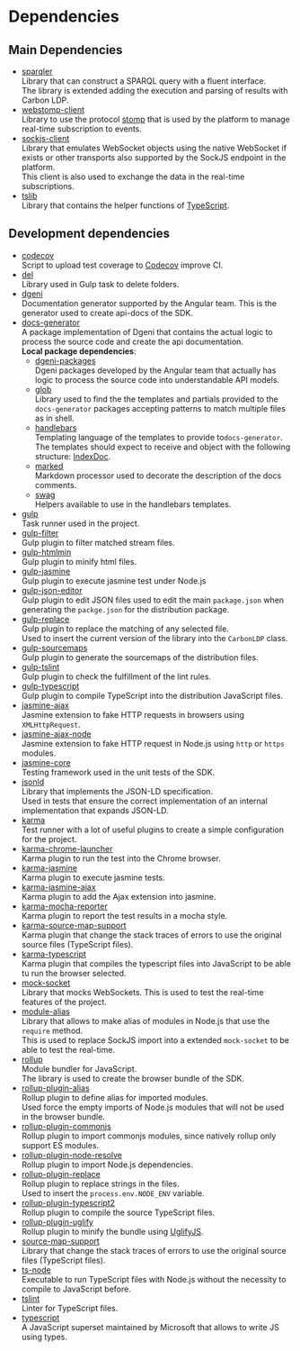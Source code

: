 # Dependencies

## Main Dependencies

- [sparqler](https://github.com/CarbonLDP/sparqler)<br>
	Library that can construct a SPARQL query with a fluent interface.<br>
	The library is extended adding the execution and parsing of results with Carbon LDP.
- [webstomp-client](https://github.com/JSteunou/webstomp-client)<br>
	Library to use the protocol [stomp](https://stomp.github.io/)
	that is used by the platform to manage real-time subscription to events.
- [sockjs-client](https://github.com/sockjs/sockjs-client/)<br>
	Library that emulates WebSocket objects using the native WebSocket if exists or
	other transports also supported by the SockJS endpoint in the platform.<br>
	This client is also used to exchange the data in the real-time subscriptions.
- [tslib](https://github.com/Microsoft/tslib)<br>
	Library that contains the helper functions of [TypeScript](https://www.typescriptlang.org/).
	
## Development dependencies

 - [codecov](https://github.com/codecov/codecov-node)<br>
    Script to upload test coverage to [Codecov](https://codecov.io/) improve CI.
 - [del](https://github.com/sindresorhus/del)<br>
    Library used in Gulp task to delete folders.
 - [dgeni](https://github.com/angular/dgeni)<br>
    Documentation generator supported by the Angular team.
    This is the generator used to create api-docs of the SDK.
 - [docs-generator](../build/docs/docs-generator)<br>
    A package implementation of Dgeni that contains the actual logic
    to process the source code and create the api documentation.<br>
    **Local package dependencies**:<br>
    - [dgeni-packages](https://github.com/angular/dgeni-packages)<br>
        Dgeni packages developed by the Angular team that actually has logic
        to process the source code into understandable API models.<br>
    - [glob](https://github.com/isaacs/node-glob)<br>
        Library used to find the the templates and partials provided to the
        `docs-generator` packages accepting patterns to match multiple files
        as in shell.
    - [handlebars](https://handlebarsjs.com/)<br>
        Templating language of the templates to provide to`docs-generator`.
        The templates should expect to receive and object with the following structure: [IndexDoc](../build/docs/docs-generator/local-models/IndexDoc.ts).
    - [marked](https://github.com/markedjs/marked)<br>
        Markdown processor used to decorate the description of the docs comments.
    - [swag](https://elving.me/swag/)<br>
        Helpers available to use in the handlebars templates.
 - [gulp](https://github.com/gulpjs/gulp)<br>
    Task runner used in the project.
 - [gulp-filter](https://github.com/sindresorhus/gulp-filter)<br>
    Gulp plugin to filter matched stream files.
 - [gulp-htmlmin](https://github.com/jonschlinkert/gulp-htmlmin)<br>
    Gulp plugin to minify html files.
 - [gulp-jasmine](https://github.com/sindresorhus/gulp-jasmine)<br>
    Gulp plugin to execute jasmine test under Node.js
 - [gulp-json-editor](https://github.com/rejas/gulp-json-editor)<br>
    Gulp plugin to edit JSON files used to edit the main `package.json`
    when generating the `packge.json` for the distribution package.
 - [gulp-replace](https://github.com/lazd/gulp-replace)<br>
    Gulp plugin to replace the matching of any selected file.<br>
    Used to insert the current version of the library into the `CarbonLDP` class.
 - [gulp-sourcemaps](https://github.com/gulp-sourcemaps/gulp-sourcemaps)<br>
    Gulp plugin to generate the sourcemaps of the distribution files.
 - [gulp-tslint](https://github.com/panuhorsmalahti/gulp-tslint)<br>
    Gulp plugin to check the fulfillment of the lint rules.
 - [gulp-typescript](https://github.com/ivogabe/gulp-typescript)<br>
    Gulp plugin to compile TypeScript into the distribution JavaScript files.
 - [jasmine-ajax](https://github.com/jasmine/jasmine-ajax)<br>
    Jasmine extension to fake HTTP requests in browsers using `XMLHttpRequest`.
 - [jasmine-ajax-node](https://github.com/roddolf/jasmine-ajax-node)<br>
    Jasmine extension to fake HTTP request in Node.js using `http` or `https` modules.
 - [jasmine-core](https://jasmine.github.io/)<br>
    Testing framework used in the unit tests of the SDK. 
 - [jsonld](https://github.com/digitalbazaar/jsonld.js)<br>
    Library that implements the JSON-LD specification.<br>
    Used in tests that ensure the correct implementation of an internal implementation that expands JSON-LD.
 - [karma](https://karma-runner.github.io)<br>
    Test runner with a lot of useful plugins to create a simple configuration
    for the project. 
 - [karma-chrome-launcher](https://github.com/karma-runner/karma-chrome-launcher)<br>
    Karma plugin to run the test into the Chrome browser.
 - [karma-jasmine](https://github.com/karma-runner/karma-jasmine)<br>
    Karma plugin to execute jasmine tests.
 - [karma-jasmine-ajax](https://github.com/IDCubed/karma-jasmine-ajax)<br>
    Karma plugin to add the Ajax extension into jasmine.
 - [karma-mocha-reporter](https://github.com/litixsoft/karma-mocha-reporter)<br>
    Karma plugin to report the test results in a mocha style.
 - [karma-source-map-support](https://github.com/tschaub/karma-source-map-support)<br>
    Karma plugin that change the stack traces of errors to use the original source files (TypeScript files). 
 - [karma-typescript]()<br>
    Karma plugin that compiles the typescript files into JavaScript to be able tu run the browser selected.
 - [mock-socket](https://github.com/thoov/mock-socket)<br>
    Library that mocks WebSockets. This is used to test the real-time features of the project. 
 - [module-alias](https://github.com/ilearnio/module-alias)<br>
    Library that allows to make alias of modules in Node.js that use the `require` method.<br>
    This is used to replace SockJS import into a extended `mock-socket` to be able to test the real-time.
 - [rollup](https://rollupjs.org/guide/en)<br>
    Module bundler for JavaScript.<br>
    The library is used to create the browser bundle of the SDK.
 - [rollup-plugin-alias](https://github.com/rollup/rollup-plugin-alias)<br>
    Rollup plugin to define alias for imported modules.<br>
    Used force the empty imports of Node.js modules that will not be used in the browser bundle.
 - [rollup-plugin-commonjs](https://github.com/rollup/rollup-plugin-commonjs)<br>
    Rollup plugin to import commonjs modules, since natively rollup only support ES modules.
 - [rollup-plugin-node-resolve](https://github.com/rollup/rollup-plugin-node-resolve)<br>
    Rollup plugin to import Node.js dependencies.
 - [rollup-plugin-replace](https://www.npmjs.com/package/rollup-plugin-replace)<br>
    Rollup plugin to replace strings in the files.<br>
    Used to insert the `process.env.NODE_ENV` variable.
 - [rollup-plugin-typescript2](https://github.com/ezolenko/rollup-plugin-typescript2)<br>
    Rollup plugin to compile the source TypeScript files.
 - [rollup-plugin-uglify](https://github.com/TrySound/rollup-plugin-uglify)<br>
    Rollup plugin to minify the bundle using [UglifyJS](https://github.com/mishoo/UglifyJS2).
 - [source-map-support](https://github.com/evanw/node-source-map-support)<br>
    Library that change the stack traces of errors to use the original source files (TypeScript files).
 - [ts-node](https://github.com/TypeStrong/ts-node)<br>
    Executable to run TypeScript files with Node.js without the necessity to compile to JavaScript before.
 - [tslint](https://palantir.github.io/tslint/)<br>
    Linter for TypeScript files.
 - [typescript](https://www.typescriptlang.org/)<br>
    A JavaScript superset maintained by Microsoft that allows to write JS using types.

